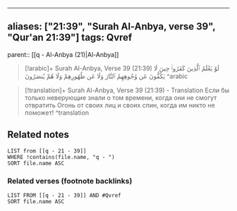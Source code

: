 
---
aliases: ["21:39", "Surah Al-Anbya, verse 39", "Qur'an 21:39"]
tags: Qvref
---

parent:: [[q - Al-Anbya (21)|Al-Anbya]]

> [!arabic]+ Surah Al-Anbya, Verse 39 (21:39)
> <span class="quran-arabic">لَوْ يَعْلَمُ ٱلَّذِينَ كَفَرُوا۟ حِينَ لَا يَكُفُّونَ عَن وُجُوهِهِمُ ٱلنَّارَ وَلَا عَن ظُهُورِهِمْ وَلَا هُمْ يُنصَرُونَ</span>
^arabic

> [!translation]+ Surah Al-Anbya, Verse 39 (21:39) - Translation
> Если бы только неверующие знали о том времени, когда они не смогут отвратить Огонь от своих лиц и своих спин, когда им никто не поможет!
^translation



## Related notes
```dataview
LIST from [[q - 21 - 39]]
WHERE !contains(file.name, "q - ")
SORT file.name ASC
```

### Related verses (footnote backlinks)
```dataview
LIST FROM [[q - 21 - 39]] AND #Qvref
SORT file.name ASC
```

